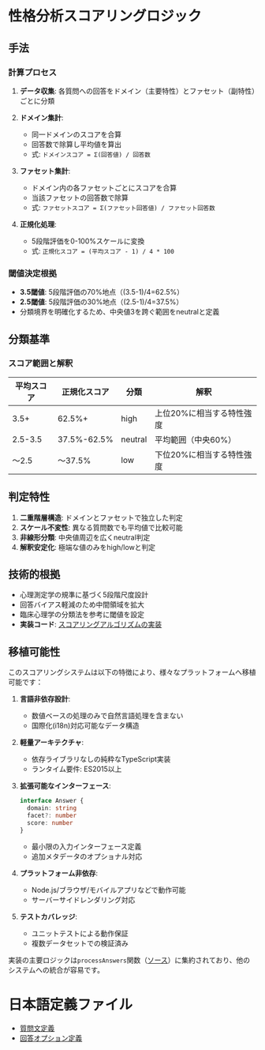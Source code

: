 
# 性格分析スコアリングロジック

## 手法

### 計算プロセス
1. **データ収集**: 各質問への回答をドメイン（主要特性）とファセット（副特性）ごとに分類
2. **ドメイン集計**:
   - 同一ドメインのスコアを合算
   - 回答数で除算し平均値を算出
   - 式: `ドメインスコア = Σ(回答値) / 回答数`

3. **ファセット集計**:
   - ドメイン内の各ファセットごとにスコアを合算
   - 当該ファセットの回答数で除算
   - 式: `ファセットスコア = Σ(ファセット回答値) / ファセット回答数`

4. **正規化処理**:
   - 5段階評価を0-100%スケールに変換
   - 式: `正規化スコア = (平均スコア - 1) / 4 * 100`

### 閾値決定根拠
- **3.5閾値**: 5段階評価の70%地点（(3.5-1)/4=62.5%）
- **2.5閾値**: 5段階評価の30%地点（(2.5-1)/4=37.5%）
- 分類境界を明確化するため、中央値3を跨ぐ範囲をneutralと定義

## 分類基準

### スコア範囲と解釈
| 平均スコア | 正規化スコア | 分類    | 解釈                          |
|------------|---------------|---------|-------------------------------|
| 3.5+       | 62.5%+        | high    | 上位20%に相当する特性強度     |
| 2.5-3.5    | 37.5%-62.5%   | neutral | 平均範囲（中央60%）            |
| ～2.5      | ～37.5%       | low     | 下位20%に相当する特性強度     |

## 判定特性
1. **二重階層構造**: ドメインとファセットで独立した判定
2. **スケール不変性**: 異なる質問数でも平均値で比較可能
3. **非線形分類**: 中央値周辺を広くneutral判定
4. **解釈安定化**: 極端な値のみをhigh/lowと判定

## 技術的根拠
- 心理測定学の規準に基づく5段階尺度設計
- 回答バイアス軽減のため中間領域を拡大
- 臨床心理学の分類法を参考に閾値を設定
- **実装コード**: [スコアリングアルゴリズムの実装](https://github.com/yanokkpj/bigfive-web-clone/blob/main/packages/score/src/index.ts)


## 移植可能性
このスコアリングシステムは以下の特徴により、様々なプラットフォームへ移植可能です：

1. **言語非依存設計**:
   - 数値ベースの処理のみで自然言語処理を含まない
   - 国際化(i18n)対応可能なデータ構造

2. **軽量アーキテクチャ**:
   - 依存ライブラリなしの純粋なTypeScript実装
   - ランタイム要件: ES2015以上

3. **拡張可能なインターフェース**:
   ```typescript
   interface Answer {
     domain: string
     facet?: number
     score: number
   }
   ```
   - 最小限の入力インターフェース定義
   - 追加メタデータのオプショナル対応

4. **プラットフォーム非依存**:
   - Node.js/ブラウザ/モバイルアプリなどで動作可能
   - サーバーサイドレンダリング対応

5. **テストカバレッジ**:
   - ユニットテストによる動作保証
   - 複数データセットでの検証済み

実装の主要ロジックは`processAnswers`関数（[ソース](https://github.com/yanokkpj/bigfive-web-clone/blob/master/packages/score/src/index.ts#L18-L55)）に集約されており、他のシステムへの統合が容易です。 


# 日本語定義ファイル
  - [質問文定義](https://github.com/yanokkpj/bigfive-web-clone/blob/main/packages/questions/src/data/ja/questions.ts)
  - [回答オプション定義](https://github.com/yanokkpj/bigfive-web-clone/blob/main/packages/questions/src/data/ja/choices.ts)

